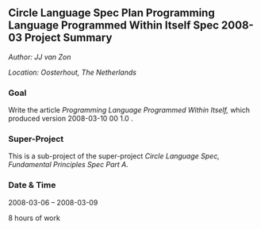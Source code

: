 ﻿**Circle Language Spec Plan
Programming Language Programmed Within Itself Spec
2008-03
Project Summary**
--------------------------------------------------

*Author: JJ van Zon*

*Location: Oosterhout, The Netherlands*

### **Goal**
Write the article *Programming Language Programmed Within Itself,* which produced version  2008-03-10 00  1.0 .
### **Super-Project**
This is a sub-project of the super-project *Circle Language Spec, Fundamental Principles Spec Part A.*
### **Date & Time**
2008-03-06 – 2008-03-09

8 hours of work

